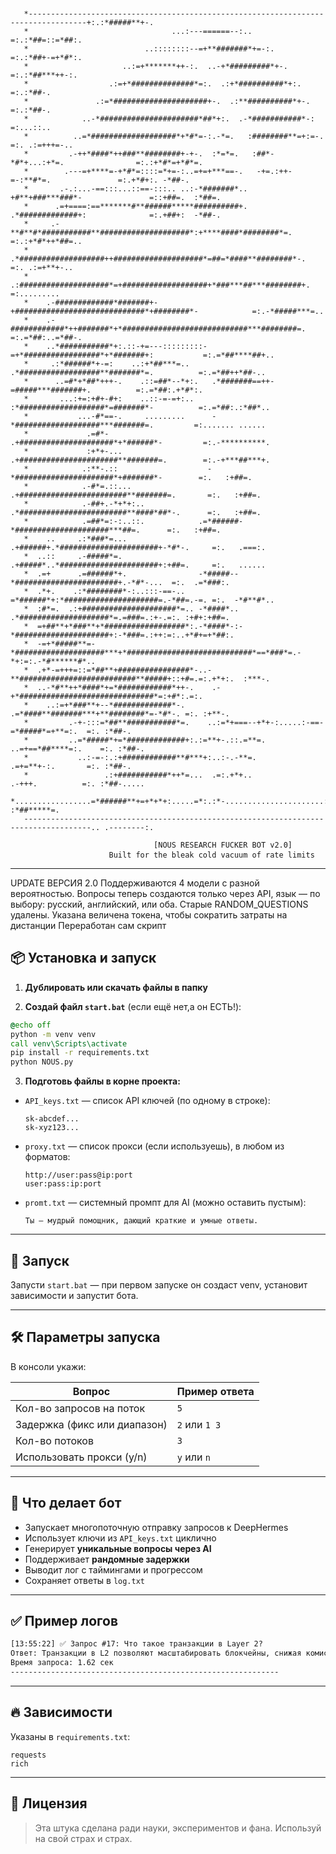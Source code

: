<pre> <code>                                                                                                           
                                                                                                           
                                                                                                           
   *-----------------------------------------------------------------------------------+:.:*#####**+-. 
   *                                ...:---======--:..                                 =:.:*##=::=*##:.
   *                          ..::::::::--=+**#######*+=-:.                            =:.:*##+-=+*#*:.
   *                     ..:=+*******++-:.  ..-+*#########*+-.                         =:.:*##***++-:.
   *                  .:=+*##############*=:.  .:+*##########*+:.                      =:.:*##-.      
   *               .:=*#####################+-.  .:**##########*+-.                    =:.:*##-.      
   *            ..-*######################*##*+:.  .-*###########*-:                   =:...::..      
   *          ..=*###################*+*#*=-:.-*=.   :########**=+:=-.                 =:. .:=+++=-.. 
   *         .-++*####*++###**########+-+-.  :*=*=.   :##*-*#*+...:+*=.                =:.:+*#*=+*#*=.
   *        .---=+****=-+*#*=::::=*+=-:..=+=+***==-.   -+=.:++-=-:**#*=.               =:.+*#+:. -*##-.
   *       .-.:...-==:::...::==-:::.. ..:-*#######*..   +#**+###***###*-               =::+##=.  :*##=.
   *      .=+====:==*******#**######*****##########+.   .*#############+:              =:.+##+:  -*##-.
   *     .-**#**#*###########**####################*:+****####*########*=.             =:.:+*#*++*##=..
   *     .*###################++####################*=##=*####**########*-.            =:. .:=+**+-..  
   *    .:####################*=+###################+*###***##***########+.            =:.........    
   *    .-#############*#######+-+#############################*+########*-            =:.-*#####***=..
   *    .-############*++#######*+*############################***########=.           =:.=*##:..=*##-.
   *    ..*###########*+:.::-+=---:::::::::-=+*#################*+*#######+:           =:.=*##****##+..
   *     .:*######*+-=:    ..:+*##***=..     .*##################**#######*=.          =:.=*##++*##-..
   *      ..=#*+*##*+++-.    .::=##*--*+:.   .*#######==++-=#####***#######+.          =:.=*##:.+*#*:.
   *       ...:+=:+#+-#+:    ..::-=-=+:..    :*###################*=#######*-          =:.=*##:.:*##*..
   *           ...-#*==-.     .........      -*###################***#######=.         =:....... ......
   *             .=#*-                      .+#####################*+*######*-         =:.-**********.
   *             :+*+-...                   .+######################**#######=.        =:.-+***##***+.
   *            .:**-.::                    -*######################*+#######*-        =:.   :+##=.   
   *            .-#*=.::...                .+########################**#######=.       =:.   :+##=.   
   *            .-##+.-*+*+:..             .*########################**####*##*-.      =:.   :+##=.   
   *            .=##*=:-:..::.            .=*######-*#####################***##=.      =:.   :+##=.   
   *    ..     .:*###*=...                .+######+.*######################+-*#*-.     =:.   .===:.   
   *  ..::     .-#####*=.                 .+#####*..*######################+:+##=.     =:.   ......   
   *  .=+      .=######*+.                -*#####--*#######################+.-*#*-...  =:.  .=*###:.  
   *  .*+.    .:*########*-:..:::-==-..   =*######*+:*#####################=.-*##=.-=. =:.  -*#**#*.. 
   *  :#*=.  .:+#####################*=.. -*####*.. .*####################*=.=###=.:+-.=:. :+#+:+##=. 
   *  =+##**+*###**+*##################*:.-*####*-:-*#####################+:-*###=.:++:=:..+*#+=+*##:.
   *  -=+*#####**=-*####################***+*############################*==*###*=.-*+:=:.-*#******#*..
   *  .+*-=+++=::=*##**+################*-..-**##########################**#####+::+#=.=:.+*+:.  :***-.
   *  ..-*#**++*####*+=*############*++-.    .-+*##############################*=:+#*:.=:.             
   *    ..:=+*###**+--*#############*-.         .=*####**#######***+**########*=-*#*-. =:. :+**-.     
   *         .-+-:::=*##**###########*=.    ..:=*+===--+*+-:.....:-==-=*#####*=+**=:.  =:. :*##-.     
   *         ..=*#####*+=*#############+:.:=**+-.::.=**=.          ..=+==*##****=:.    =:. :*##-.     
   *           ..:-=-:.:+############**#***+:..:-.-**=.               .=+=**+-:.       =:. :*##-.     
   *                 .:+###########*++*=...  .=:.+*+..                 .-+++.          =:. :*##-..... 
   *.................=*######**+=+*+*+:.....=*:.:*-......................:-:...........=:. :*##*****=.
   -------------------------------------------------------------------------------------.. .--------:.
 
                                [NOUS RESEARCH FUCKER BOT v2.0]
                      Built for the bleak cold vacuum of rate limits</code> </pre>
---
UPDATE ВЕРСИЯ 2.0
Поддерживаются 4 модели с разной вероятностью.
Вопросы теперь создаются только через API, язык — по выбору: русский, английский, или оба.
Старые RANDOM_QUESTIONS удалены.
Указана величена токена, чтобы сократить затраты на дистанции
Переработан сам скрипт

## 📦 Установка и запуск

1. **Дублировать или скачать файлы в папку**

2. **Создай файл `start.bat`** (если ещё нет,а он ЕСТЬ!):

```bat
@echo off
python -m venv venv
call venv\Scripts\activate
pip install -r requirements.txt
python NOUS.py
```

3. **Подготовь файлы в корне проекта:**

* `API_keys.txt` — список API ключей (по одному в строке):

  ```
  sk-abcdef...
  sk-xyz123...
  ```

* `proxy.txt` — список прокси (если используешь), в любом из форматов:

  ```
  http://user:pass@ip:port
  user:pass:ip:port
  ```

* `promt.txt` — системный промпт для AI (можно оставить пустым):

  ```
  Ты — мудрый помощник, дающий краткие и умные ответы.
  ```

---

## 🚀 Запуск

Запусти `start.bat` — при первом запуске он создаст venv, установит зависимости и запустит бота.

---

## 🛠️ Параметры запуска

В консоли укажи:

| Вопрос                       | Пример ответа |
| ---------------------------- | ------------- |
| Кол-во запросов на поток     | `5`           |
| Задержка (фикс или диапазон) | `2` или `1 3` |
| Кол-во потоков               | `3`           |
| Использовать прокси (y/n)    | `y` или `n`   |

---

## 📑 Что делает бот

* Запускает многопоточную отправку запросов к DeepHermes
* Использует ключи из `API_keys.txt` циклично
* Генерирует **уникальные вопросы через AI**
* Поддерживает **рандомные задержки**
* Выводит лог с таймингами и прогрессом
* Сохраняет ответы в `log.txt`

---

## ✅ Пример логов

```txt
[13:55:22] ✅ Запрос #17: Что такое транзакции в Layer 2?
Ответ: Транзакции в L2 позволяют масштабировать блокчейны, снижая комиссии.
Время запроса: 1.62 сек
------------------------------------------------------------
```

---

## 🔥 Зависимости

Указаны в `requirements.txt`:

```
requests
rich
```

---

## 🧬 Лицензия

> Эта штука сделана ради науки, экспериментов и фана.
> Используй на свой страх и страх.
